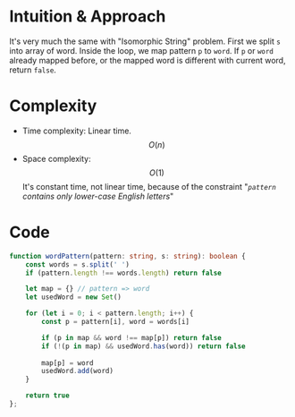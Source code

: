# Intuition & Approach
It's very much the same with "Isomorphic String" problem. First we split `s` into array of word. Inside the loop, we map pattern `p` to `word`. If `p` or `word` already mapped before, or the mapped word is different with current word, return `false`.

# Complexity
- Time complexity: Linear time. $$O(n)$$
- Space complexity: $$O(1)$$
It's constant time, not linear time, because of the constraint "*`pattern` contains only lower-case English letters*"

# Code
```ts
function wordPattern(pattern: string, s: string): boolean {
    const words = s.split(' ')
    if (pattern.length !== words.length) return false

    let map = {} // pattern => word
    let usedWord = new Set()

    for (let i = 0; i < pattern.length; i++) {
        const p = pattern[i], word = words[i]

        if (p in map && word !== map[p]) return false
        if (!(p in map) && usedWord.has(word)) return false
        
        map[p] = word
        usedWord.add(word)
    }

    return true
};
```